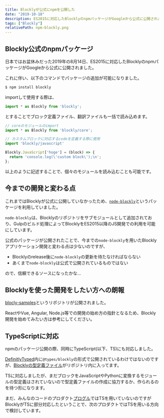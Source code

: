 ```yaml
---
title: Blocklyが公式にnpmを公開した
date: "2019-10-18"
description: ES2015に対応したBlocklyのnpmパッケージがGoogleから公式に公開されました。React, Vueなどのライブラリを用いた開発が可能に、またTypeScriptの型定義ファイルが追加されました。
tags: ["Blockly"]
relativePath: npm-blockly.png
---
```


## Blockly公式のnpmパッケージ

日本ではお盆休みだった2019年の8月14日、ES2015に対応したBlocklyのnpmパッケージがGoogleから公式に公開されました。

これに伴い、以下のコマンドでパッケージの追加が可能になりました。

```sh
$ npm install blockly
```

importして使用する際は、

```javascript
import * as Blockly from 'blockly';
```

とすることでブロック定義ファイル、翻訳ファイルも一括で読み込めます。

```javascript
// coreのモジュールのimport
import * as Blockly from 'blockly/core';

// カスタムブロックに対応するcodeを定義する際に使用
import 'blockly/javascript'

Blockly.JavaScript['hoge'] = (block) => {
  return 'console.log(\'custom block\');\n';
};
```

以上のように記述することで、個々のモジュールを読み込むことも可能です。


## 今までの開発と変わる点

これまではBlocklyが公式に公開していなかったため、[`node-blockly`](https://github.com/mo4islona/node-blockly)というパッケージを利用していました。

`node-blockly`は、Blocklyのリポジトリをサブモジュールとして追加されており、Gulpのビルド処理によってBlocklyをES2015以降のJS開発での利用を可能にしています。

公式のパッケージが公開されたことで、今までの`node-blockly`を用いたBlocklyアプリケーション開発と変わる点は少ないのですが、

- Blocklyのrelease後に`node-blockly`の更新を待たなければならない
- あくまで`node-blockly`は公式で公開されているものではない

ので、信頼できるソースになったかな...

## Blocklyを使った開発をしたい方への朗報

[blocly-samples](https://github.com/google/blockly-samples)というリポジトリが公開されました。

ReactやVue, Angular, Node.js等での開発の始め方の指針となるため、Blockly開発を始めてみたい方は参考にしてください。


## TypeScriptに対応

npmのパッケージ公開の際、同時にTypeScript(以下、TS)にも対応しました。

[DefinitlyTyped](https://definitelytyped.org/)内に`@types/blockly`の形式で公開されているわけではないのですが、[Blocklyの型定義ファイル](https://github.com/google/blockly/tree/master/typings)がリポジトリ内に入ってます。

TSに対応しましたが、まだブロックをJavaScriptやPythonに変換するモジュールの型定義はされていないので型定義ファイルの作成に協力するか、作られるのを待つ形になります。

まだ、みんなのコードのプロダクト[プログル](https://proguru.jp)ではTSを用いていないのですが
BlocklyがTSに部分対応したということで、次のプロダクトではTSを用いる方向で検討しています。